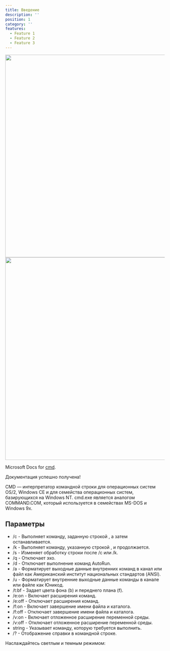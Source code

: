 ```yaml
---
title: Введение
description: ''
position: 1
category: ''
features:
  - Feature 1
  - Feature 2
  - Feature 3
---
```


<img src="/preview.png" class="light-img" width="1280" height="640" alt=""/>
<img src="/preview-dark.png" class="dark-img" width="1280" height="640" alt=""/>

Microsoft Docs for [cmd](https://docs.microsoft.com/en-us/windows-server/administration/windows-commands/cmd).

<alert type="success">

Документация успешно получена!

</alert>

CMD — интерпретатор командной строки для операционных систем OS/2, Windows CE и для семейства операционных систем, базирующихся на Windows NT. cmd.exe является аналогом COMMAND.COM, который используется в семействах MS-DOS и Windows 9x.

## Параметры

- /c - Выполняет команду, заданную строкой , а затем останавливается.
- /k - Выполняет команду, указанную строкой , и продолжается.
- /s - Изменяет обработку строки после /c или /k.
- /q - Отключает эхо.
- /d - Отключает выполнение команд AutoRun.
- /a - Форматирует выходные данные внутренних команд в канал или файл как Американский институт национальных стандартов (ANSI).
- /u - Форматирует внутренние выходные данные команды в канале или файле как Юникод.
- /t:bf - Задает цвета фона (b) и переднего плана (f).
- /e:on - Включает расширения команд.
- /e:off - Отключает расширения команд.
- /f:on - Включает завершение имени файла и каталога.
- /f:off - Отключает завершение имени файла и каталога.
- /v:on - Включает отложенное расширение переменной среды.
- /v:off - Отключает отложенное расширение переменной среды.
- string - Указывает команду, которую требуется выполнить.
- /? - Отображение справки в командной строке.

<p class="flex items-center">Наслаждайтесь светлым и темным режимом:&nbsp;<app-color-switcher class="inline-flex ml-2"></app-color-switcher></p>
